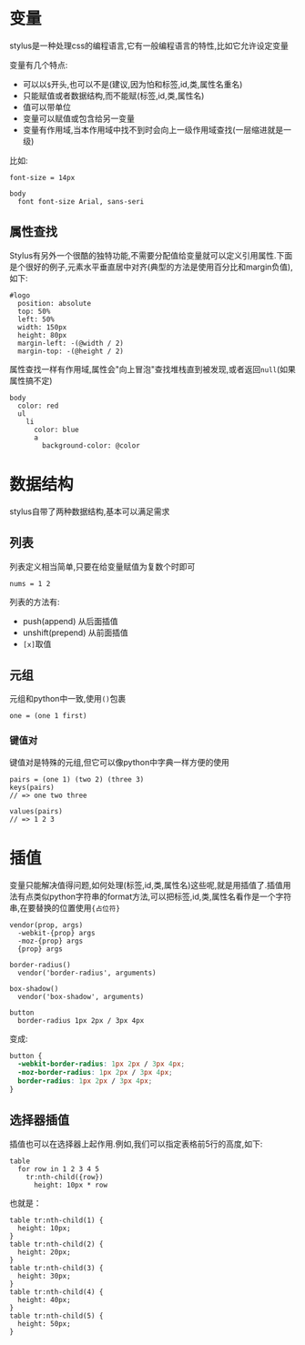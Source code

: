 # 变量

stylus是一种处理css的编程语言,它有一般编程语言的特性,比如它允许设定变量

变量有几个特点:

+ 可以以`$`开头,也可以不是(建议,因为怕和标签,id,类,属性名重名)
+ 只能赋值或者数据结构,而不能赋(标签,id,类,属性名)
+ 值可以带单位
+ 变量可以赋值或包含给另一变量
+ 变量有作用域,当本作用域中找不到时会向上一级作用域查找(一层缩进就是一级)

比如:

```stylus
font-size = 14px

body
  font font-size Arial, sans-seri

```

## 属性查找

Stylus有另外一个很酷的独特功能,不需要分配值给变量就可以定义引用属性.下面是个很好的例子,元素水平垂直居中对齐(典型的方法是使用百分比和margin负值),如下:

```stylus
#logo
  position: absolute
  top: 50%
  left: 50%
  width: 150px
  height: 80px
  margin-left: -(@width / 2)
  margin-top: -(@height / 2)
```

属性查找一样有作用域,属性会"向上冒泡"查找堆栈直到被发现,或者返回`null`(如果属性搞不定)

```stylus
body
  color: red
  ul
    li
      color: blue
      a
        background-color: @color
```

# 数据结构

stylus自带了两种数据结构,基本可以满足需求

## 列表

列表定义相当简单,只要在给变量赋值为复数个时即可

```stylus
nums = 1 2

```

列表的方法有:

+ push(append) 从后面插值
+ unshift(prepend) 从前面插值
+ `[x]`取值

## 元组

元组和python中一致,使用`()`包裹

```stylus
one = (one 1 first)

```

### 键值对

键值对是特殊的元组,但它可以像python中字典一样方便的使用

```stylus
pairs = (one 1) (two 2) (three 3)
keys(pairs)
// => one two three

values(pairs)
// => 1 2 3
```

# 插值

变量只能解决值得问题,如何处理(标签,id,类,属性名)这些呢,就是用插值了.插值用法有点类似python字符串的format方法,可以把标签,id,类,属性名看作是一个字符串,在要替换的位置使用`{占位符}`

```stylus
vendor(prop, args)
  -webkit-{prop} args
  -moz-{prop} args
  {prop} args

border-radius()
  vendor('border-radius', arguments)

box-shadow()
  vendor('box-shadow', arguments)

button
  border-radius 1px 2px / 3px 4px
```

变成:

```css
button {
  -webkit-border-radius: 1px 2px / 3px 4px;
  -moz-border-radius: 1px 2px / 3px 4px;
  border-radius: 1px 2px / 3px 4px;
}
```

## 选择器插值

插值也可以在选择器上起作用.例如,我们可以指定表格前5行的高度,如下:

```stylus
table
  for row in 1 2 3 4 5
    tr:nth-child({row})
      height: 10px * row
```

也就是：

```stylus
table tr:nth-child(1) {
  height: 10px;
}
table tr:nth-child(2) {
  height: 20px;
}
table tr:nth-child(3) {
  height: 30px;
}
table tr:nth-child(4) {
  height: 40px;
}
table tr:nth-child(5) {
  height: 50px;
}
```
